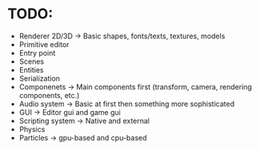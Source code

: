 # TODO: 
- Renderer 2D/3D -> Basic shapes, fonts/texts, textures, models
- Primitive editor
- Entry point
- Scenes
- Entities
- Serialization
- Componenets -> Main components first (transform, camera, rendering components, etc.)
- Audio system -> Basic at first then something more sophisticated
- GUI -> Editor gui and game gui
- Scripting system -> Native and external
- Physics
- Particles -> gpu-based and cpu-based 
